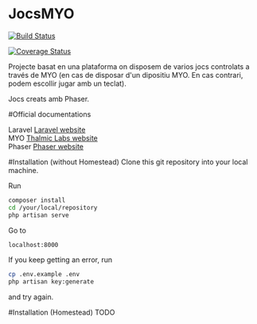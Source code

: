 # JocsMYO

[![Build Status](https://scrutinizer-ci.com/g/albertmayor/JocsMYO/badges/build.png?b=master)](https://scrutinizer-ci.com/g/albertmayor/JocsMYO/build-status/master)


[![Coverage Status](https://coveralls.io/repos/github/albertmayor/JocsMYO/badge.svg?branch=master)](https://coveralls.io/github/albertmayor/JocsMYO?branch=master)


Projecte basat en una plataforma on disposem de varios jocs controlats a través de MYO (en cas de disposar d'un dipositiu MYO. En cas contrari, podem escollir jugar amb un teclat).

Jocs creats amb Phaser.

#Official documentations

Laravel [Laravel website](http://laravel.com/docs)<br />
MYO [Thalmic Labs website](https://www.thalmic.com/)<br />
Phaser [Phaser website](http://phaser.io/)<br />

#Installation (without Homestead)
Clone this git repository into your local machine.

Run
```bash
composer install
cd /your/local/repository
php artisan serve
```

Go to
```bash
localhost:8000
```

If you keep getting an error, run
```bash
cp .env.example .env
php artisan key:generate
```
and try again.

#Installation (Homestead)
TODO
